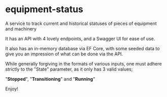 # equipment-status
A service to track current and historical statuses of pieces of equipment and machinery

It has an API with 4 lovely endpoints, and a Swagger UI for ease of use.

It also has an in-memory database via EF Core, with some seeded data
to give you an impression of what can be done via the API.

While generally forgiving in the formats of various inputs,
one must adhere strictly to the "State" parameter, 
as it only has 3 valid values;

"**Stopped**", "**Transitioning**" and "**Running**"

Enjoy!
